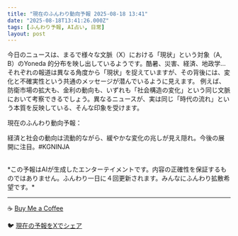 ```yaml
---
title: "現在のふんわり動向予報 2025-08-18 13:41"
date: "2025-08-18T13:41:26.000Z"
tags: [ふんわり予報, AI占い, 日常]
layout: post
---
```


今日のニュースは、まるで様々な文脈（X）における「現状」という対象（A, B）のYoneda 的分布を映し出しているようです。酷暑、災害、経済、地政学…　それぞれの報道は異なる角度から「現状」を捉えていますが、その背後には、変化と不確実性という共通のメッセージが潜んでいるように見えます。  例えば、防衛市場の拡大も、金利の動向も、いずれも「社会構造の変化」という同じ文脈において考察できるでしょう。異なるニュースが、実は同じ「時代の流れ」という本質を反映している、そんな印象を受けます。


現在のふんわり動向予報：

経済と社会の動向は流動的ながら、緩やかな変化の兆しが見え隠れ。今後の展開に注目。#KGNINJA

<br>
*この予報はAIが生成したエンターテイメントです。内容の正確性を保証するものではありません。ふんわり一日に４回更新されます。みんなにふんわり拡散希望です。*

---
☕️ [Buy Me a Coffee](https://www.buymeacoffee.com/kgninja)

🐦 [現在の予報をXでシェア](https://twitter.com/intent/tweet?text=%E7%8F%BE%E5%9C%A8%E3%81%AE%E3%81%B5%E3%82%93%E3%82%8F%E3%82%8A%E4%BA%88%E5%A0%B1%3A%20%E3%80%8C%E4%BB%8A%E6%97%A5%E3%81%AE%E3%83%8B%E3%83%A5%E3%83%BC%E3%82%B9%E3%81%AF%E3%80%81%E3%81%BE%E3%82%8B%E3%81%A7%E6%A7%98%E3%80%85%E3%81%AA%E6%96%87%E8%84%88%EF%BC%88X%EF%BC%89%E3%81%AB%E3%81%8A%E3%81%91%E3%82%8B%E3%80%8C%E7%8F%BE%E7%8A%B6%E3%80%8D%E3%81%A8%E3%81%84%E3%81%86%E5%AF%BE%E8%B1%A1%EF%BC%88A%2C%20B%EF%BC%89%E3%81%AEYoneda%20%E7%9A%84%E5%88%86%E5%B8%83%E3%82%92%E6%98%A0%E3%81%97%E5%87%BA%E3%81%97%E3%81%A6%E3%81%84%E3%82%8B%E3%82%88%E3%81%86%E3%81%A7%E3%81%99%E3%80%82%E3%80%8D%23KGNINJA%20%E7%B6%9A%E3%81%8D%E3%81%AF%E3%83%96%E3%83%AD%E3%82%B0%E3%81%A7%EF%BC%81%F0%9F%91%87&url=https%3A%2F%2Fkg-ninja.github.io%2FFunwariyoso%2F)

